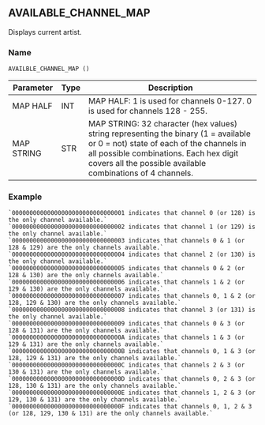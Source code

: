 ## AVAILABLE\_CHANNEL\_MAP

Displays current artist.


### Name

`AVAILBLE_CHANNEL_MAP ()`


| Parameter  | Type | Description                                                                                                                                                                                                                              |
| ---------- | ---- | ---------------------------------------------------------------------------------------------------------------------------------------------------------------------------------------------------------------------------------------- |
| MAP HALF   | INT  | MAP HALF: 1 is used for channels 0-127. 0 is used for channels 128 - 255.                                                                                                                                                                |
| MAP STRING | STR  | MAP STRING: 32 character (hex values) string representing the binary (1 = available or 0 = not) state of each of the channels in all possible combinations. Each hex digit covers all the possible available combinations of 4 channels. |


### Example

	`00000000000000000000000000000001 indicates that channel 0 (or 128) is the only channel available.`
	`00000000000000000000000000000002 indicates that channel 1 (or 129) is the only channel available.`
	`00000000000000000000000000000003 indicates that channels 0 & 1 (or 128 & 129) are the only channels available.`
	`00000000000000000000000000000004 indicates that channel 2 (or 130) is the only channel available.`
	`00000000000000000000000000000005 indicates that channels 0 & 2 (or 128 & 130) are the only channels available.`
	`00000000000000000000000000000006 indicates that channels 1 & 2 (or 129 & 130) are the only channels available.`
	`00000000000000000000000000000007 indicates that channels 0, 1 & 2 (or 128, 129 & 130) are the only channels available.`
	`00000000000000000000000000000008 indicates that channel 3 (or 131) is the only channel available.`
	`00000000000000000000000000000009 indicates that channels 0 & 3 (or 128 & 131) are the only channels available.`
	`0000000000000000000000000000000A indicates that channels 1 & 3 (or 129 & 131) are the only channels available.`
	`0000000000000000000000000000000B indicates that channels 0, 1 & 3 (or 128, 129 & 131) are the only channels available.`
	`0000000000000000000000000000000C indicates that channels 2 & 3 (or 130 & 131) are the only channels available.`
	`0000000000000000000000000000000D indicates that channels 0, 2 & 3 (or 128, 130 & 131) are the only channels available.`
	`0000000000000000000000000000000E indicates that channels 1, 2 & 3 (or 129, 130 & 131) are the only channels available.`
	`0000000000000000000000000000000F indicates that channels 0, 1, 2 & 3 (or 128, 129, 130 & 131) are the only channels available.`
